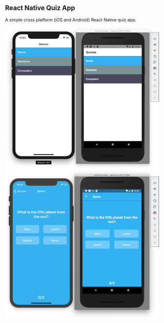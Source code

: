 ## React Native Quiz App

A simple cross platform (iOS and Android) React Native quiz app.

![Index Screen](./assets/index.png)
![Quiz Screen](./assets/quiz.png)
